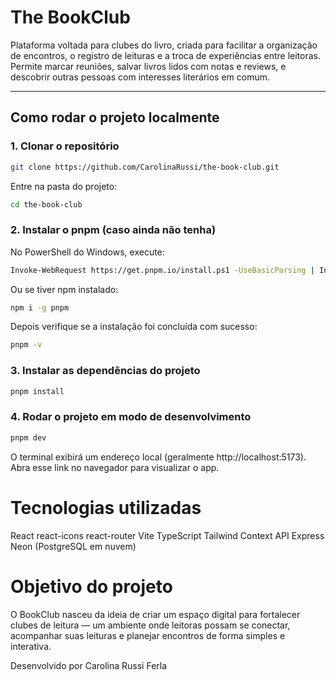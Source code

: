 # The BookClub

Plataforma voltada para clubes do livro, criada para facilitar a organização de encontros, o registro de leituras e a troca de experiências entre leitoras.  
Permite marcar reuniões, salvar livros lidos com notas e reviews, e descobrir outras pessoas com interesses literários em comum.

---

## Como rodar o projeto localmente

### 1. Clonar o repositório

```bash
git clone https://github.com/CarolinaRussi/the-book-club.git
```
Entre na pasta do projeto:

```bash
cd the-book-club
```

### 2. Instalar o pnpm (caso ainda não tenha)

No PowerShell do Windows, execute:

```bash
Invoke-WebRequest https://get.pnpm.io/install.ps1 -UseBasicParsing | Invoke-Expression
```

Ou se tiver npm instalado:
```bash
npm i -g pnpm
```

Depois verifique se a instalação foi concluída com sucesso:

```bash
pnpm -v
```

### 3. Instalar as dependências do projeto

```bash
pnpm install
```

### 4. Rodar o projeto em modo de desenvolvimento

```bash
pnpm dev
```

O terminal exibirá um endereço local (geralmente http://localhost:5173).
Abra esse link no navegador para visualizar o app.

# Tecnologias utilizadas
React
react-icons 
react-router
Vite
TypeScript
Tailwind
Context API
Express
Neon (PostgreSQL em nuvem)


# Objetivo do projeto
O BookClub nasceu da ideia de criar um espaço digital para fortalecer clubes de leitura — um ambiente onde leitoras possam se conectar, acompanhar suas leituras e planejar encontros de forma simples e interativa.

Desenvolvido por Carolina Russi Ferla